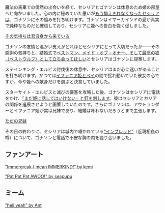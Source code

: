 <!-- title: 娼婦よりも狼を -->
<!-- relationship: The Wolf Pack -->

魔法の馬車での偶然の出会いを経て、セシリアとゴナソンは休息のため姫の部屋へと向かいました。心の内に秘めていた思いが[もう抑えきれなくなったセシリアは](https://www.youtube.com/live/Icdii90_vSA?t=4770s)、ゴナソンにその悩みを打ち明けます。ゴナソンはイマーカインドの愛が真実で純粋なものだと確信しており、セシリアに姫への告白を強く促しました。

[その気持ちは君自身から来ている](#embed:https://www.youtube.com/live/Icdii90_vSA?t=4843s)

ゴナソンの友情と温かい支えがどれほどセシリアにとって大切だったか――その感謝の気持ちと、結婚式で[ベストマン、メイド・オブ・オナー、そして最高の狼（ベストウルフ）として立ち会ってほしい](https://www.youtube.com/watch?v=Icdii90_vSA&t=5938s)とセシリアはゴナソンに提案します。

ステインキング・エルピス討伐後の休息中、セシリアはまだ心に迷いがあることを打ち明けます。かつては[イファニア姫とベイ](https://www.youtube.com/watch?v=Icdii90_vSA&t=14096s)の間で揺れ動いていた彼女の心ですが、今や姫への献身だけを選ぶと決意していました。

スターサイト・エルピスと滅びの要塞を攻略した後、ゴナソンはセシリアに電話をかけ、[「まだ姫に話してはいけない」と釘を刺します](https://www.youtube.com/live/Icdii90_vSA?t=17674s)。彼はセシリアとカリアの関係を進展させようと画策していたのです。さらにゴナソンは、アウトランダーとイファニア姫が実は兄妹であり、結婚は叶わないだろうとまで主張します。

[ただの兄妹](#embed:https://www.youtube.com/watch?v=Icdii90_vSA&t=18700s)

その日の終わりに、セシリアは城内で囁かれている["インブレッド"](https://www.youtube.com/watch?v=Icdii90_vSA?t=22533s)（近親相姦の噂）について、ゴナソンと電話で不安な胸の内を語り合いました。

## ファンアート

["Immergreak-I mean IMMERKIND!" by kemi](https://x.com/Kemi_palitogay/status/1920602120526364860)

["Pat Pat Pat AWOO!" by seapupu](https://x.com/seapupu290495/status/1919764225557197309)

## ミーム

["hell yeah" by Ant](https://x.com/Antzk_3/status/1919608185536532533)
